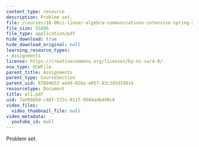 ```yaml
---
content_type: resource
description: Problem set.
file: /courses/18-06ci-linear-algebra-communications-intensive-spring-2004/7ad9566dc40f172c811f9564adb499c0_al1.pdf
file_size: 55896
file_type: application/pdf
hide_download: true
hide_download_original: null
learning_resource_types:
- Assignments
license: https://creativecommons.org/licenses/by-nc-sa/4.0/
ocw_type: OCWFile
parent_title: Assignments
parent_type: CourseSection
parent_uid: 87094652-ad49-026a-e057-83c2d5d19014
resourcetype: Document
title: al1.pdf
uid: 7ad9566d-c40f-172c-811f-9564adb499c0
video_files:
  video_thumbnail_file: null
video_metadata:
  youtube_id: null
---
```

Problem set.